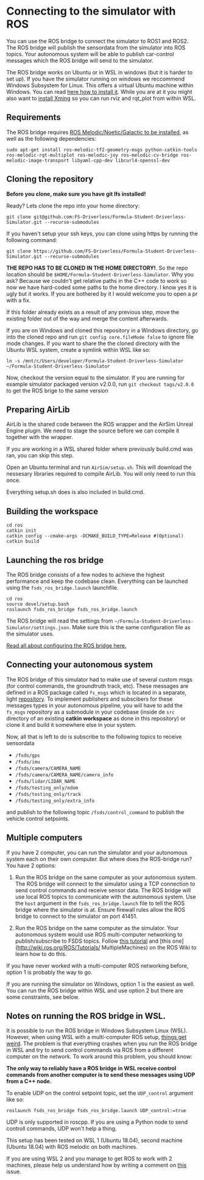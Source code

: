 # Connecting to the simulator with ROS

You can use the ROS bridge to connect the simulator to ROS1 and ROS2.
The ROS bridge will publish the sensordata from the simulator into ROS topics.
Your autonomous system will be able to publish car-control messages which the ROS bridge will send to the simulator.

The ROS bridge works on Ubuntu or in WSL in windows (but it is harder to set up).
If you have the simulator running on windows we reccommend Windows Subsystem for Linux.
This offers a virtual Ubuntu machine within Windows.
You can read [here how to install it](software-install-instructions.md). 
While you are at it you might also want to [install Xming](software-install-instructions.md) so you can run rviz and rqt_plot from within WSL.

## Requirements

The ROS bridge requires [ROS Melodic/Noetic/Galactic to be installed](software-install-instructions.md), as well as the following dependencies:
```
sudo apt-get install ros-melodic-tf2-geometry-msgs python-catkin-tools ros-melodic-rqt-multiplot ros-melodic-joy ros-melodic-cv-bridge ros-melodic-image-transport libyaml-cpp-dev libcurl4-openssl-dev
```


## Cloning the repository

**Before you clone, make sure you have git lfs installed!**

Ready? Lets clone the repo into your home directory:
```
git clone git@github.com:FS-Driverless/Formula-Student-Driverless-Simulator.git --recurse-submodules
```

If you haven't setup your ssh keys, you can clone using https by running the following command:
```
git clone https://github.com/FS-Driverless/Formula-Student-Driverless-Simulator.git --recurse-submodules
```

**THE REPO HAS TO BE CLONED IN THE HOME DIRECTORY!**. So the repo location should be `$HOME/Formula-Student-Driverless-Simulator`.
Why you ask? Because we couldn't get relative paths in the C++ code to work so now we have hard-coded some paths to the home directory.
I know yes it is ugly but it works. If you are bothered by it I would welcome you to open a pr with a fix.

If this folder already exists as a result of any previous step, move the existing folder out of the way and merge the content afterwards.

If you are on Windows and cloned this repository in a Windows directory, go into the cloned repo and run `git config core.fileMode false` to ignore file mode changes. 
If you want to share the the cloned directory with the Ubuntu WSL system, create a symlink within WSL like so:
```
ln -s /mnt/c/Users/developer/Formula-Student-Driverless-Simulator ~/Formula-Student-Driverless-Simulator
```

Now, checkout the version equal to the simulator. 
If you are running for example simulator packaged version v2.0.0, run `git checkout tags/v2.0.0` to get the ROS brige to the same version

## Preparing AirLib

AirLib is the shared code between the ROS wrapper and the AirSim Unreal Engine plugin.
We need to stage the source before we can compile it together with the wrapper.

If you are working in a WSL shared folder where previously build.cmd was ran, you can skip this step.

Open an Ubuntu terminal and run `AirSim/setup.sh`.
This will download the nessesary libraries required to compile AirLib.
You will only need to run this once.

Everything setup.sh does is also included in build.cmd.

## Building the workspace

```
cd ros
catkin init
catkin config --cmake-args -DCMAKE_BUILD_TYPE=Release #(Optional)
catkin build
```

## Launching the ros bridge

The ROS bridge consists of a few nodes to achieve the highest performance and keep the codebase clean.
Everything can be launched using the `fsds_ros_bridge.launch` launchfile.
```
cd ros
source devel/setup.bash
roslaunch fsds_ros_bridge fsds_ros_bridge.launch
```

The ROS bridge will read the settings from `~/Formula-Student-Driverless-Simulator/settings.json`.
Make sure this is the same configuration file as the simulator uses.

[Read all about configuring the ROS bridge here.](ros-bridge.md)

## Connecting your autonomous system

The ROS bridge of this simulator had to make use of several custom msgs (for control commands, the groundtruth track, etc). 
These messages are defined in a ROS package called `fs_msgs` which is located in a separate, light [repository](https://github.com/FS-Driverless/fs_msgs). 
To implement publishers and subscibers for these messages types in your autonomous pipeline, you will have to add the `fs_msgs` repository as a submodule in your codebase (inside de `src` directory of an existing **catkin workspace** as done in this repository) or clone it and build it somewhere else in your system.

Now, all that is left to do is subscribe to the following topics to receive sensordata

- `/fsds/gps`
- `/fsds/imu`
- `/fsds/camera/CAMERA_NAME`
- `/fsds/camera/CAMERA_NAME/camera_info`
- `/fsds/lidar/LIDAR_NAME`
- `/fsds/testing_only/odom`
- `/fsds/testing_only/track`
- `/fsds/testing_only/extra_info`

and publish to the following topic `/fsds/control_command` to publish the vehicle control setpoints.

## Multiple computers
If you have 2 computer, you can run the simulator and your autonomous system each on their own computer.
But where does the ROS-bridge run? You have 2 options:

1. Run the ROS bridge on the same computer as your autonomous system.
   The ROS bridge will connect to the simulator using a TCP connection to send control commands and receive sensor data.
   The ROS bridge will use local ROS topics to communicate with the autonomous system.
   Use the `host` argument in the `fsds_ros_bridge.launch` file to tell the ROS bridge where the simulator is at.
   Ensure firewall rules allow the ROS bridge to connect to the simulator on port 41451.

2. Run the ROS bridge on the same computer as the simulator.
   Your autonomous system would use ROS multi-computer networking to publish/subscribe to FSDS topics.
   Follow [this tutorial](http://wiki.ros.org/ROS/NetworkSetup) and [this one](http://wiki.ros.org/ROS/Tutorials/ MultipleMachines) on the ROS Wiki to learn how to do this.

If you have never worked with a multi-computer ROS networking before, option 1 is probably the way to go.

If you are running the simulator on Windows, option 1 is the easiest as well.
You can run the ROS bridge within WSL and use option 2 but there are some constraints, see below.

## Notes on running the ROS bridge in WSL.

It is possible to run the ROS bridge in Windows Subsystem Linux (WSL).
However, when using WSL with a multi-computer ROS setup, [things get weird](https://github.com/FS-Driverless/Formula-Student-Driverless-Simulator/issues/227).
The problem is that everything crashes when you run the ROS bridge in WSL and try to send control commands via ROS from a different computer on the network.
To work around this problem, you should know:

**The only way to reliably have a ROS bridge in WSL receive control commands from another computer is to send these messages using UDP from a C++ node.**

To enable UDP on the control setpoint topic, set the `UDP_control` argument like so:

```
roslaunch fsds_ros_bridge fsds_ros_bridge.launch UDP_control:=true
```

UDP is only supported in roscpp. If you are using a Python node to send controll commands, UDP won't help a thing.

This setup has been tested on WSL 1 (Ubuntu 18.04), second machine (Ubuntu 18.04) with ROS melodic on both machines.

If you are using WSL 2 and you manage to get ROS to work with 2 machines, please help us understand how by writing a comment on [this](https://github.com/FS-Driverless/Formula-Student-Driverless-Simulator/issues/227) issue.
